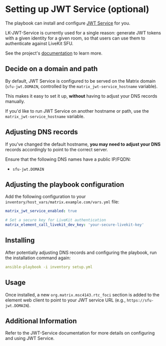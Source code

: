 # Setting up JWT Service (optional)

The playbook can install and configure [JWT Service](https://github.com/element-hq/lk-jwt-service) for you.

LK-JWT-Service is currently used for a single reason: generate JWT tokens with a given identity for a given room, so that users can use them to authenticate against LiveKit SFU.

See the project's [documentation](https://github.com/element-hq/lk-jwt-service/) to learn more.

## Decide on a domain and path

By default, JWT Service is configured to be served on the Matrix domain (`sfu-jwt.DOMAIN`, controlled by the `matrix_jwt-service_hostname` variable).

This makes it easy to set it up, **without** having to adjust your DNS records manually.

If you'd like to run JWT Service on another hostname or path, use the `matrix_jwt-service_hostname` variable.

## Adjusting DNS records

If you've changed the default hostname, **you may need to adjust your DNS** records accordingly to point to the correct server.

Ensure that the following DNS names have a public IP/FQDN:
- `sfu-jwt.DOMAIN`

## Adjusting the playbook configuration

Add the following configuration to your `inventory/host_vars/matrix.example.com/vars.yml` file:

```yaml
matrix_jwt_service_enabled: true

# Set a secure key for LiveKit authentication
matrix_element_call_livekit_dev_key: 'your-secure-livekit-key'
```

## Installing
After potentially adjusting DNS records and configuring the playbook, run the installation command again:
```yaml
ansible-playbook -i inventory setup.yml
```

## Usage
Once installed, a new `org.matrix.msc4143.rtc_foci` section is added to the element web client to point to your JWT service URL (e.g., `https://sfu-jwt.DOMAIN`).

## Additional Information

Refer to the JWT-Service documentation for more details on configuring and using JWT Service.